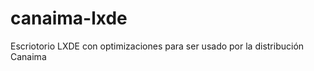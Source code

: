 canaima-lxde
============

Escriotorio LXDE con optimizaciones para ser usado por la distribución Canaima
